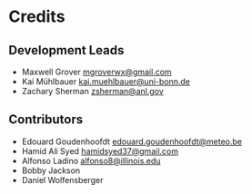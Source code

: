 # Credits

## Development Leads

* Maxwell Grover <mgroverwx@gmail.com>
* Kai Mühlbauer <kai.muehlbauer@uni-bonn.de>
* Zachary Sherman <zsherman@anl.gov>

## Contributors

* Edouard Goudenhoofdt <edouard.goudenhoofdt@meteo.be>
* Hamid Ali Syed <hamidsyed37@gmail.com>
* Alfonso Ladino <alfonso8@illinois.edu>
* Bobby Jackson
* Daniel Wolfensberger
